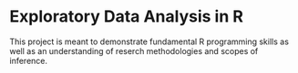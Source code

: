 # Exploratory Data Analysis in R
 This project is meant to demonstrate fundamental R programming skills as well as an understanding of reserch methodologies and scopes of inference.
